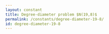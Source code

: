 ```yaml
---
layout: constant
title: Degree-diameter problem $N(19,8)$
permalink: /constants/degree-diameter-19-8/
id: degree-diameter-19-8
---
```

